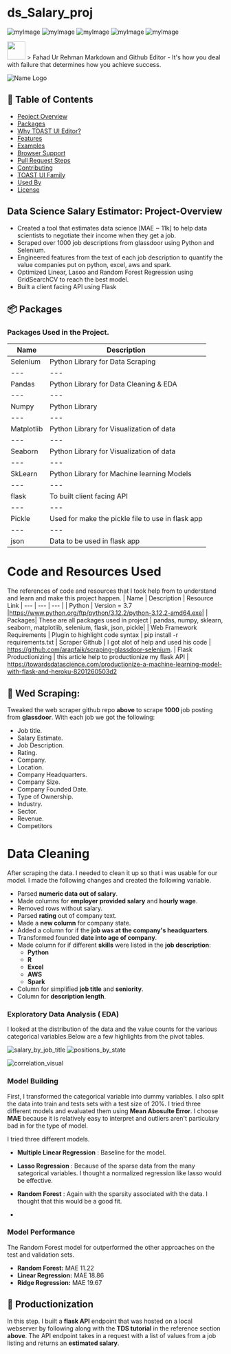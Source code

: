 # ds_Salary_proj
![myImage](https://img.shields.io/badge/Blogger-FF5722?style=for-the-badge&logo=blogger&logoColor=white)
![myImage](https://img.shields.io/badge/Kaggle-20BEFF?style=for-the-badge&logo=Kaggle&logoColor=white)
![myImage](https://img.shields.io/badge/MySQL-005C84?style=for-the-badge&logo=mysql&logoColor=white)
![myImage](https://img.shields.io/badge/Coursera-0056D2?style=for-the-badge&logo=Coursera&logoColor=white)
![myImage](https://img.shields.io/badge/conda-342B029.svg?&style=for-the-badge&logo=anaconda&logoColor=white)

<img src="right-arrow.svg" width="42" height="42">
> Fahad Ur Rehman  Markdown and Github Editor - It's how you deal with failure that determines how you achieve success.

  ![Name Logo](https://github.com/FahadUrRehman07/ds_Salary_proj/assets/128632222/e015605f-211a-4274-b4f2-cdc3b6c8d270)




## 🚩 Table of Contents

- [Peoject Overview](#-Project-Overview)
- [Packages](#-packages)
- [Why TOAST UI Editor?](#-why-toast-ui-editor)
- [Features](#-features)
- [Examples](#-examples)
- [Browser Support](#-browser-support)
- [Pull Request Steps](#-pull-request-steps)
- [Contributing](#-contributing)
- [TOAST UI Family](#-toast-ui-family)
- [Used By](#-used-by)
- [License](#-license)


## Data Science Salary Estimator: Project-Overview
* Created a tool that estimates data science [MAE ~ 11k] to help data scientists to negotiate their income when they get a job.
*  Scraped over 1000 job descriptions from glassdoor using Python and Selenium.
*  Engineered features from the text of each job description to quantify the value companies put on python, excel, aws and spark.
*  Optimized Linear, Lasoo and Random Forest Regression using GridSearchCV to reach the best model.
*  Built a client facing API using Flask

## 📦 Packages

### Packages Used in the Project.

|    Name    |                    Description                    |
|    ---     |                       ---                         |
|  Selenium  | Python Library for Data Scraping                  |
|    ---     |                       ---                         |
|   Pandas   | Python Library for Data Cleaning & EDA            |
|    ---     |                       ---                         |
|   Numpy    | Python Library                                    |
|    ---     |                       ---                         |
| Matplotlib | Python Library for Visualization of data          |
|    ---     |                       ---                         |
|  Seaborn   | Python Library for Visualization of data          |
|    ---     |                       ---                         |
|  SkLearn   | Python Library for Machine learning Models        |
|    ---     |                       ---                         |
|   flask    | To built client facing API                        |
|    ---     |                       ---                         |
|   Pickle   | Used for make the pickle file to use in flask app |
|    ---     |                       ---                         |
|    json    | Data to be used in flask app                      |

# Code and Resources Used
The references of code and resources that I took help from to understand and learn and make this project happen.
| Name | Description | Resource Link
| --- | --- | --- |
|  Python | Version = 3.7 |https://www.python.org/ftp/python/3.12.2/python-3.12.2-amd64.exe|
| Packages| These are all packages used in project | pandas, numpy, sklearn, seaborn, matplotlib, selenium, flask, json, pickle|
| Web Framework Requirements | Plugin to highlight code syntax | pip install -r requirements.txt
| Scraper Github | I got alot of help and used his code | https://github.com/arapfaik/scraping-glassdoor-selenium.
|  Flask Productionizing | this article help to productionize my flask API | https://towardsdatascience.com/productionize-a-machine-learning-model-with-flask-and-heroku-8201260503d2


## 🤖 Wed Scraping:

Tweaked the web scraper github repo **above** to scrape **1000** job posting from **glassdoor**. With each job we got the following:

* Job title.
* Salary Estimate.
* Job Description.
* Rating.
* Company.
* Location.
* Company Headquarters.
* Company Size.
* Company Founded Date.
* Type of Ownership.
* Industry.
* Sector.
* Revenue.
* Competitors

# Data Cleaning
After scraping the data. I needed to clean it up so that i was usable for our model. I made the following changes and created the following variable.

* Parsed **numeric data out of salary**.
* Made columns for **employer provided salary** and **hourly wage**.
* Removed  rows without salary.
* Parsed **rating** out of company text.
* Made a **new column** for company state.
* Added a column for if the **job was at the company's headquarters**.
* Transformed founded **date into age of company**.
* Made column for if different **skills** were listed in the **job description**:
    - **Python**
    - **R**
    - **Excel**
    - **AWS**
    - **Spark**
* Column for simplified **job title** and **seniority**.
* Column for **description length**.


### Exploratory Data Analysis ( EDA)
I looked at the distribution of the data and the value counts for the various categorical variables.Below are a few highlights from the pivot tables.

![salary_by_job_title](https://github.com/FahadUrRehman07/ds_Salary_proj/assets/128632222/274b4c4b-11ac-4d4f-89f8-d8218a1af8c5)  ![positions_by_state](https://github.com/FahadUrRehman07/ds_Salary_proj/assets/128632222/101cd04b-e540-4712-8fc1-1bee200c108f)

![correlation_visual](https://github.com/FahadUrRehman07/ds_Salary_proj/assets/128632222/a9e14311-5411-4af6-a87e-8d46f3bfb6be)


### Model Building
First, I transformed the categorical variable into dummy variables. I also split the data into train and tests sets with a test size of 20%.
I tried three different models and evaluated them using **Mean Abosulte Error**. I choose **MAE** because it is relatively easy to interpret and outliers aren't particulary bad in for the type of model.

I tried three different models.

* **Multiple Linear Regression** : Baseline for the model.

* **Lasso Regression** : Because of the sparse data from the many sategorical variables. I thought a normalized regression like lasso would be effective.

* **Random Forest** : Again with the sparsity associated with the data. I thought that this would be a good fit.
* 
### Model Performance
The Random Forest model for outperformed the other approaches on the test and validation sets.

* **Random Forest:** MAE  11.22
* **Linear Regression:** MAE 18.86
* **Ridge Regression:** MAE  19.67

## 🎨 Productionization

In this step. I built a **flask API** endpoint that was hosted on a local webserver by following along with the **TDS tutorial** in the reference section **above**. The API endpoint takes in a request with a list of values from a job listing and returns an **estimated salary**.
